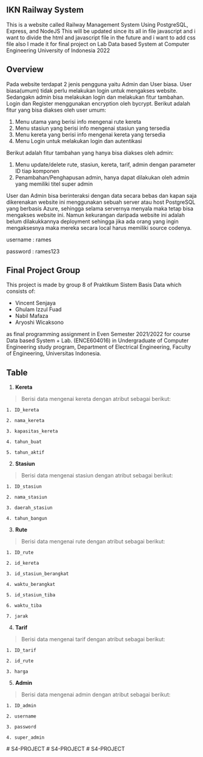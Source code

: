 
## IKN Railway System


This is a website called Railway Management System
Using PostgreSQL, Express, and NodeJS
This will be updated since its all in file javascript and i want to divide the html and javascript file in the future and i want to add css file also
I made it for final project on Lab Data based System at Computer Engineering University of Indonesia 2022

## Overview
Pada website terdapat 2 jenis pengguna yaitu Admin dan User biasa. User biasa(umum) tidak perlu melakukan login untuk mengakses website. Sedangakn admin bisa melakukan login dan melakukan fitur tambahan. Login dan Register menggunakan encryption oleh bycrypt.
Berikut adalah fitur yang bisa diakses oleh user umum:
1. Menu utama yang berisi info mengenai rute kereta
2. Menu stasiun yang berisi info mengenai stasiun yang tersedia
3. Menu kereta yang berisi info mengenai kereta yang tersedia
4. Menu Login untuk melakukan login dan autentikasi

Berikut adalah fitur tambahan yang hanya bisa diakses oleh admin:
1. Menu update/delete rute, stasiun, kereta, tarif, admin dengan parameter ID tiap komponen
2. Penambahan/Penghapusan admin, hanya dapat dilakukan oleh admin yang memiliki titel super admin

User dan Admin bisa berinteraksi dengan data secara bebas dan kapan saja dikerenakan website ini menggunakan sebuah server atau host PostgreSQL yang berbasis Azure, sehingga selama servernya menyala maka tetap bisa mengakses website ini. Namun kekurangan daripada website ini adalah belum dilakukkannya deployment sehingga jika ada orang yang ingin mengaksesnya maka mereka secara local harus memiliki source codenya.


username : rames

password : rames123








## Final Project Group
This project is made by group 8 of Praktikum Sistem Basis Data which consists of:

- Vincent Senjaya
- Ghulam Izzul Fuad
- Nabil Mafaza
- Aryoshi Wicaksono

as final programming assignment in Even Semester 2021/2022 for course Data based System + Lab. (ENCE604016) in Undergraduate of Computer Engineering study program, Department of Electrical Engineering, Faculty of Engineering, Universitas Indonesia.

## Table

1. **Kereta**
> Berisi data mengenai kereta dengan atribut sebagai berikut:

`1. ID_kereta`

`2. nama_kereta`

`3. kapasitas_kereta`

`4. tahun_buat`

`5. tahun_aktif`


2. **Stasiun**
> Berisi data mengenai stasiun dengan atribut sebagai berikut:

`1. ID_stasiun`

`2. nama_stasiun`

`3. daerah_stasiun`

`4. tahun_bangun`


3. **Rute**
> Berisi data mengenai rute dengan atribut sebagai berikut:

`1. ID_rute`

`2. id_kereta`

`3. id_stasiun_berangkat`

`4. waktu_berangkat`

`5. id_stasiun_tiba`

`6. waktu_tiba`

`7. jarak`

4. **Tarif**
> Berisi data mengenai tarif dengan atribut sebagai berikut:

`1. ID_tarif`

`2. id_rute`

`3. harga`


5. **Admin**
> Berisi data mengenai admin dengan atribut sebagai berikut:

`1. ID_admin`

`2. username`

`3. password`

`4. super_admin`


#   S 4 - P R O J E C T  
 #   S 4 - P R O J E C T  
 #   S 4 - P R O J E C T  
 